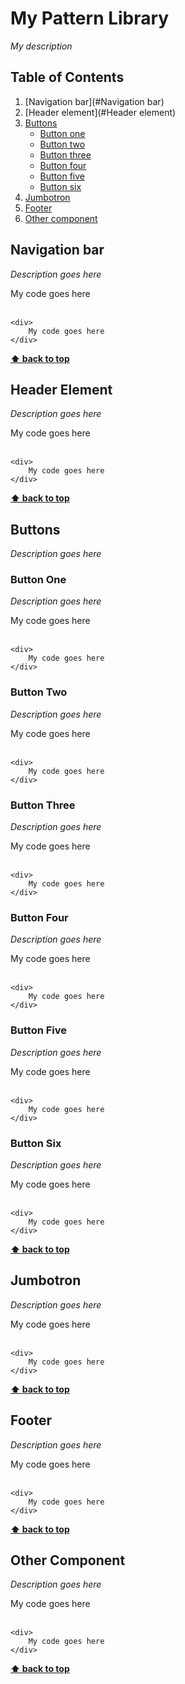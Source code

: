 # My Pattern Library

*My description*



## Table of Contents

  1. [Navigation bar](#Navigation bar)
  1. [Header element](#Header element)
  1. [Buttons](#objects)
     * [Button one](#button1)
     * [Button two](#button2)
     * [Button three](#button3)
     * [Button four](#button4)
     * [Button five](#button5)
     * [Button six](#button6)
  1. [Jumbotron](#arrays)
  1. [Footer](#destructuring)
  1. [Other component](#destructuring)


## Navigation bar

*Description goes here*

<div>
    My code goes here
</div>
<br />
  

    <div>
        My code goes here
    </div>
    

**[⬆ back to top](#table-of-contents)**

## Header Element

*Description goes here*

<div>
    My code goes here
</div>
<br />

    <div>
        My code goes here
    </div>

**[⬆ back to top](#table-of-contents)**

## Buttons

*Description goes here*

### Button One

*Description goes here*

<div>
    My code goes here
</div>
<br />

    <div>
        My code goes here
    </div>

### Button Two

*Description goes here*

<div>
    My code goes here
</div>
<br />

    <div>
        My code goes here
    </div>

### Button Three

*Description goes here*

<div>
    My code goes here
</div>
<br />

    <div>
        My code goes here
    </div>

### Button Four

*Description goes here*

<div>
    My code goes here
</div>
<br />

    <div>
        My code goes here
    </div>
  
### Button Five

*Description goes here*

<div>
    My code goes here
</div>
<br />

    <div>
        My code goes here
    </div>

### Button Six

*Description goes here*

<div>
    My code goes here
</div>
<br />

    <div>
        My code goes here
    </div>
  
**[⬆ back to top](#table-of-contents)**

## Jumbotron

*Description goes here*

<div>
    My code goes here
</div>
<br />

    <div>
        My code goes here
    </div>
  
**[⬆ back to top](#table-of-contents)**

## Footer

*Description goes here*

<div>
    My code goes here
</div>
<br />

    <div>
        My code goes here
    </div>
  
**[⬆ back to top](#table-of-contents)**

## Other Component

*Description goes here*

<div>
    My code goes here
</div>
<br />

    <div>
        My code goes here
    </div>
  
**[⬆ back to top](#table-of-contents)**